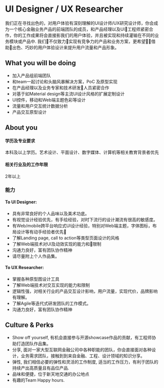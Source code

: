 # UI Designer / UX Researcher

我们正在寻找出色的，对用户体验有深刻理解的UI设计师/UX研究设计师，你会成为一个核心金融业务产品的前端团队的成员，和产品经理以及UI工程师紧密合作，你的工作成果将会直接影我们的用户体验，并且被实现和持续灌输在不同的业务模块或产品中. 我们不仅致力实现有竞争力的产品和业务方案，更希望借助出色、巧妙的用户体验设计来提升用户流量和产品形象。

## What you will be doing
- 加入产品组前端团队
- 和team一起讨论和头脑风暴解决方案，PoC 及原型实现
- 在产品经理以及业务专家和技术研发人员紧密合作
- 对基于如Material design等主流UI设计风格的扩展定制设计
- UI控件，移动和Web端主题色彩等设计
- 流量和用户交互统计数据分析
- 产品交互原型设计

## About you
#### 学历及专业要求
本科及以上学历。艺术设计、平面设计、数字媒体、计算机等相关教育背景者优先
#### 相关行业及的工作年限
2年以上
### 能力
#### To UI Designer:
- 具有非常良好的个人品味以及美术功底。
- 有视觉设计经验优先，有手绘经验，对时下流行的设计潮流有很高的敏感度。
- 有Web/mobile跨平台响应式UI设计经验，特别对Web端主题，字体图标，布局设计等有动手经验者优先
- 了解Landing page, call to action等类型页面设计的风格
- 了解Web端技术对UI及动效实现的能力和限制
- 沟通力良好，富有团队协作精神
- 请尽量附上个人作品集。
#### To UX Researcher:
- 掌握各种原型图设计工具
- 了解Web端技术对交互实现的能力和限制
- 逻辑性强，对相关行业的产品交互设计影响，用户流量，实现代价，品牌影响有理解。
- 了解Agile等迭代式研发团队的工作模式。
- 沟通力良好，富有团队协作精神

## Culture & Perks
- Show off yourself, 有机会直接参与开源showcase作品的贡献，有工程师协助打造团队作品集。
- 分享, 面对一家大型互联网金融公司中各种职能的团队，你会直接面对各种设计，业务需求团队，接触到到来自金融、工程、设计领域的知识分享。
- 弹性, 我们相信必要的弹性和灵活的工作制度, 适当的工作压力，有利于团队的持续产出高质量且有品位产品.
- 品味和便捷，位于新天地交通的办公地点
- 有趣的Team Happy hours.
